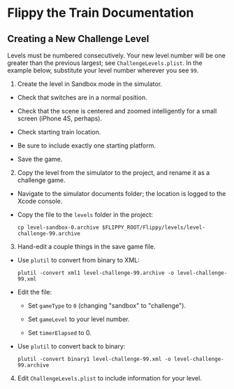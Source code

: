 # Flippy the Train Documentation

## Creating a New Challenge Level

Levels must be numbered consecutively.  Your new level number will be
one greater than the previous largest; see `ChallengeLevels.plist`.
In the example below, substitute your level number wherever you see
`99`.

1. Create the level in Sandbox mode in the simulator.

  - Check that switches are in a normal position.

  - Check that the scene is centered and zoomed intelligently for a
    small screen (iPhone 4S, perhaps).

  - Check starting train location.

  - Be sure to include exactly one starting platform.

  - Save the game.

2. Copy the level from the simulator to the project, and rename it as
   a challenge game.

  - Navigate to the simulator documents folder; the location is logged
    to the Xcode console.

  - Copy the file to the `levels` folder in the project:

        cp level-sandbox-0.archive $FLIPPY_ROOT/Flippy/levels/level-challenge-99.archive

3. Hand-edit a couple things in the save game file.

  - Use `plutil` to convert from binary to XML:

        plutil -convert xml1 level-challenge-99.archive -o level-challenge-99.xml

  - Edit the file:

    - Set `gameType` to `0` (changing "sandbox" to "challenge").

    - Set `gameLevel` to your level number.

    - Set `timerElapsed` to 0.

  - Use `plutil` to convert back to binary:

        plutil -convert binary1 level-challenge-99.xml -o level-challenge-99.archive

4. Edit `ChallengeLevels.plist` to include information for your level.
